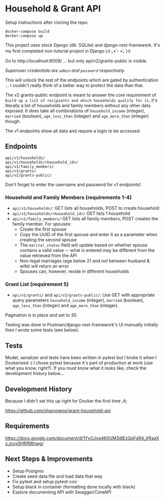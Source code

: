 # Household & Grant API 

Setup instructions after cloning the repo:

```
docker-compose build
docker-compose up
```

This project uses stock Django (db: SQLite) and django-rest-framework. It's my first completed non-tutorial project in Django (૭ ｡•̀ ᵕ •́｡ )૭

Go to http://localhost:8009/ ... but only api/v2/grants-public is visible.

*Superuser credentials are `admin` and `password` respectively.*

This will unlock the rest of the endpoints which are gated by authentication ... I couldn't really think of a better way to protect the data than that. 

The v2 grants-public endpoint is meant to answer the core requirement of `build up a list of recipients and which households qualify for it`, it's literally a list of households and family members without any other data exposed. It does take all combinations of `household_income` (integer), `married` (boolean), `age_less_than` (integer) and `age_more_than` (integer) though.

The v1 endpoints show all data and require a login to be accessed.


## Endpoints

```
api/v1/households/
api/v1/households/<household_id>/
api/v1/family_members/
api/v1/grants/
api/v2/grants-public/
```

Don't forget to enter the username and password for v1 endpoints!

### Household and Family Members (requirements 1-4)
* `api/v1/households/`: GET lists all households, POST to create household
* `api/v1/households/<household_id>/` GET lists 1 household
* `api/v1/family_members/` GET lists all family members, POST creates the family member. For spouses: 
    * Create the first spouse
    * Copy the UUID of the first spouse and enter it as a parameter when creating the second spouse
    * The `marital_status` field will update based on whether spouse contains a valid value -- what is entered may be different from the value retrieved from the API
    * Non-legal marriages (age below 21 and not between husband & wife) will return an error 
    * Spouses can, however, reside in different households 

### Grant List (requirement 5)
* `api/v1/grants/` and `api/v2/grants-public/`: Use GET with appropriate query parameters `household_income` (integer), `married` (boolean), `age_less_than` (integer) and `age_more_than` (integer).

Pagination is in place and set to 30. 

Testing was done in Postman/django-rest-framework's UI manually initially then I wrote some tests (see below).

## Tests

Model, serializer and tests have been written in pytest but I broke it when I Dockerised :( I chose pytest because it's part of production at work (use what you know, right?). If you must know what it looks like, check the development history below...

## Development History 

Because I didn't set this up right for Docker the first time ;A; 

https://github.com/sharonwoo/grant-household-api

## Requirements

https://docs.google.com/document/d/1YyOJyq460UM3j8EzQsFgR4_VRspXy_tcxv5HRfMthwg/

## Next Steps & Improvements

* Setup Postgres 
* Create seed data file and load data that way 
* Fix pytest and setup pytest-cov
* Setup black in container (formatting done locally with black)
* Explore documenting API with Swagger/CoreAPI

